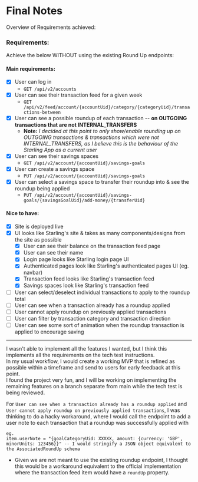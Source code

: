 # Final Notes

Overview of Requirements achieved:

### Requirements:

Achieve the below WITHOUT using the existing Round Up endpoints:

#### Main requirements:

- [x] User can log in
  - `GET /api/v2/accounts`
- [x] User can see their transaction feed for a given week
  - `GET /api/v2/feed/account/{accountUid}/category/{categoryUid}/transactions-between`
- [x] User can see a possible roundup of each transaction -- **on OUTGOING transactions that are not INTERNAL_TRANSFERS**
  - **Note:** _I decided at this point to only show/enable rounding up on OUTGOING transactions & transactions which were not INTERNAL_TRANSFERS, as I believe this is the behaviour of the Starling App as a current user_
- [x] User can see their savings spaces
  - `GET /api/v2/account/{accountUid}/savings-goals`
- [x] User can create a savings space
  - `PUT /api/v2/account/{accountUid}/savings-goals`
- [x] User can select a savings space to transfer their roundup into & see the roundup being applied
  - `PUT /api/v2/account/{accountUid}/savings-goals/{savingsGoalUid}/add-money/{transferUid}`

#### Nice to have:

- [x] Site is deployed live
- [x] UI looks like Starling's site & takes as many components/designs from the site as possible
  - [x] User can see their balance on the transaction feed page
  - [x] User can see their name
  - [x] Login page looks like Starling login page UI
  - [x] Authenticated pages look like Starling's authenticated pages UI (eg. navbar)
  - [x] Transaction feed looks like Starling's transaction feed
  - [x] Savings spaces look like Starling's transaction feed
- [ ] User can select/deselect individual transactions to apply to the roundup total
- [ ] User can see when a transaction already has a roundup applied
- [ ] User cannot apply roundup on previously applied transactions
- [ ] User can filter by transaction category and transaction direction
- [ ] User can see some sort of animation when the roundup transaction is applied to encourage saving

<hr>

I wasn't able to implement all the features I wanted, but I think this implements all the requirements on the tech test instructions. <br>
In my usual workflow, I would create a working MVP that is refined as possible within a timeframe and send to users for early feedback at this point. <br>
I found the project very fun, and I will be working on implementing the remaining features on a branch separate from main while the tech test is being reviewed. <br>

For `User can see when a transaction already has a roundup applied` and `User cannot apply roundup on previously applied transactions`, I was thinking to do a hacky workaround, where I would call the endpoint to add a user note to each transaction that a roundup was successfully applied with

```
eg.
item.userNote = "{goalCategoryUid: XXXXX, amount: {currency: 'GBP', minorUnits: 123456}}" -- I would stringify a JSON object equivalent to the AssociatedRoundUp schema
```

- Given we are not meant to use the existing roundup endpoint, I thought this would be a workaround equivalent to the official implementation where the transaction feed item would have a `roundUp` property.
